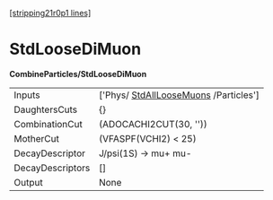 [[stripping21r0p1 lines]](./stripping21r0p1-commonparticles)

# StdLooseDiMuon

**CombineParticles/StdLooseDiMuon**

|                  |                                                                               |
|------------------|-------------------------------------------------------------------------------|
| Inputs           | ['Phys/ [StdAllLooseMuons](./stripping21r0p1-stdallloosemuons) /Particles'] |
| DaughtersCuts    | {}                                                                            |
| CombinationCut   | (ADOCACHI2CUT(30, ''))                                                        |
| MotherCut        | (VFASPF(VCHI2) \< 25)                                                         |
| DecayDescriptor  | J/psi(1S) -\> mu+ mu-                                                         |
| DecayDescriptors | []                                                                          |
| Output           | None                                                                          |
